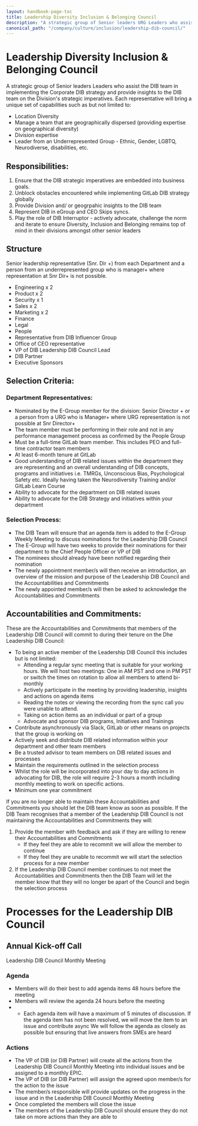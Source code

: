 ```yaml
---
layout: handbook-page-toc
title: Leadership Diversity Inclusion & Belonging Council
description: "A strategic group of Senior leaders URG Leaders who assist the DIB team to implement the strategy and align the strategy to the Division's strategic imperatives"
canonical_path: "/company/culture/inclusion/leadership-dib-council/"
---
```


# Leadership Diversity Inclusion & Belonging Council 

A strategic group of Senior leaders Leaders who assist the DIB team in implementing the Corporate DIB strategy and provide insights to the DIB team on the Division's strategic imperatives.  Each representative will bring a unique set of capabilities such as but not limited to:  

* Location Diversity 
* Manage a team that are geographically dispersed (providing expertise on geographical diversity)
* Division expertise
* Leader from an Underrepresented Group - Ethnic, Gender, LGBTQ, Neurodiverse, disabilities, etc.

## Responsibilities: 
1. Ensure that the DIB strategic imperatives are embedded into business goals.
1. Unblock obstacles encountered while implementing GitLab DIB strategy globally
1. Provide Division and/ or geogrpahic insights to the DIB team
1. Represent DIB in eGroup and CEO Skips syncs. 
1. Play the role of DIB Interruptor - actively advocate, challenge the norm and iterate to ensure Diversity, Inclusion and Belonging remains top of mind in their divisions amongst other senior leaders 

## Structure 

Senior leadership representative (Snr. Dir +) from each Department and a person from an underrepresented group who is manager+ where representation at Snr Dir+ is not possible. 

* Engineering x 2 
* Product x 2
* Security x 1
* Sales x 2
* Marketing x 2
* Finance
* Legal 
* People
* Representative from DIB Influencer Group
* Office of CEO representative
* VP of DIB Leadership DIB Council Lead 
* DIB Partner 
* Executive Sponsors 

## Selection Criteria:

### Department Representatives:
* Nominated by the E-Group member for the division: Senior Director + or a person from a URG who is Manager+ where URG representation is not possible at Snr Director+ 
* The team member must be performing in their role and not in any performance management process as confirmed by the People Group
* Must be a full-time GitLab team member. This includes PEO and full-time contractor team members
* At least 6-month tenure at GitLab
* Good understanding of DIB related issues within the department they are representing and an overall understanding of DIB concepts, programs and initiatives i.e. TMRGs, Unconscious Bias, Psychological Safety etc. Ideally having taken the Neurodiversity Training and/or GitLab Learn Course
* Ability to advocate for the department on DIB related issues
* Ability to advocate for the DIB Strategy and initiatives within your department 

### Selection Process:

* The DIB Team will ensure that an agenda item is added to the E-Group Weekly Meeting to discuss nominations for the Leadership DIB Council
* The E-Group will have two weeks to provide their nominations for their department to the Chief People Officer or VP of DIB
* The nominees should already have been notified regarding their nomination 
* The newly appointment member/s will then receive an introduction, an overview of the mission and purpose of the Leadership DIB Council and the Accountabilities and Commitments
* The newly appointed member/s will then be asked to acknowledge the Accountabilities and Commitments

## Accountabilities and Commitments:

These are the Accountabilities and Commitments that members of the Leadership DIB Council will commit to during their tenure on the Dhe Leadership DIB Council: 

* To being an active member of the Leadership DIB Council this includes but is not limited:
    * Attending a regular sync meeting that is suitable for your working hours. We will host two meetings: One in AM PST and one in PM PST or switch the times on rotation to allow all members to attend bi-monthly
    * Actively participate in the meeting by providing leadership, insights and actions on agenda items
    * Reading the notes or viewing the recording from the sync call you were unable to attend.
    * Taking on action items as an individual or part of a group 
    * Advocate and sponsor DIB programs, Initiatives and Trainings
* Contribute asynchronously via Slack, GitLab or other means on projects that the group is working on
* Actively seek and distribute DIB related information within your department and other team members
* Be a trusted advisor to team members on DIB related issues and processes
* Maintain the requirements outlined in the selection process
* Whilst the role will be incorporated into your day to day actions in advocating for DIB, the role will require 2-3 hours a month including monthly meeting to work on specific actions. 
* Minimum one year commitment

If you are no longer able to maintain these Accountabilities and Commitments you should let the DIB team know as soon as possible. If the DIB Team recognises that a member of the Leadership DIB Council is not maintaining the Accountabilities and Commitments they will:

1. Provide the member with feedback and ask if they are willing to renew their Accountabilities and Commitments 
    * If they feel they are able to recommit we will allow the member to continue 
    * If they feel they are unable to recommit we will start the selection process for a new member 
2. If the Leadership DIB Council member continues to not meet the Accountabilities and Commitments then the DIB Team will let the member know that they will no longer be apart of the Council and begin the selection process

# Processes for the Leadership DIB Council 

## Annual Kick-off Call 

Leadership DIB Council Monthly Meeting 

### Agenda 

* Members will do their best to add agenda items 48 hours before the meeting
* Members will review the agenda 24 hours before the meeting 
* * Each agenda item will have a maximum of 5 minutes of discussion. If the agenda item has not been resolved, we will move the item to an issue and contribute async
We will follow the agenda as closely as possible but ensuring that live answers from SMEs are heard

### Actions

* The VP of DIB (or DIB Partner) will create all the actions from the Leadership DIB Council Monthly Meeting into individual issues and be assigned to a monthly EPIC.
* The VP of DIB (or DIB Partner) will assign the agreed upon member/s for the action to the issue 
* The member/s responsible will provide updates on the progress in the issue and in the Leadership DIB Council Monthly Meeting 
* Once completed the members will close the issue 
* The members of the Leadership DIB Council should ensure they do not take on more actions than they are able to








